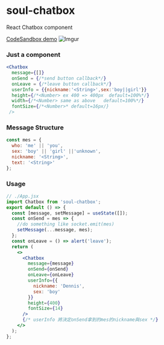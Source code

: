 # soul-chatbox

React Chatbox component

[CodeSandbox demo](https://codesandbox.io/s/5zxx9mwkyn)
![Imgur](https://i.imgur.com/bppTOAs.jpg)

### Just a component

```jsx
<Chatbox
  message={[]}
  onSend = {/*send button callback*/}
  onLeave = {/*leave button callback*/}
  userInfo = {{nickname:'<String>',sex:'boy||girl'}}
  height={/*<Number> ex 400 => 400px  default=100%*/}
  width={/*<Number> same as above   default=100%*/}
  fontSize={/*<Number>* default=16px/}
 />
```

### Message Structure

```javascript
const mes = {
  who: 'me' || 'you',
  sex: 'boy' || 'girl' ||'unknown',
  nickname: '<String>',
  text: '<String>'
};
```

### Usage

```jsx
// ./App.jsx
import Chatbox from 'soul-chatbox';
export default () => {
  const [message, setMessage] = useState([]);
  const onSend = mes => {
    //do something like socket.emit(mes)
    setMessage(...message, mes);
  };
  const onLeave = () => alert('leave');
  return (
    <>
      <Chatbox
        message={message}
        onSend={onSend}
        onLeave={onLeave}
        userInfo={{
          nickname: 'Dennis',
          sex: 'boy'
        }}
        height={400}
        fontSize={14}
      />
      {/* userInfo 將決定onSend拿到的mes的nickname與sex */}
    </>
  );
};
```
